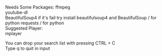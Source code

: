 Needs Some Packages:
	ffmpeg  
	youtube-dl  
	BeautifulSoup4 if it's fail try install beautifulsoup4 and BeautifulSoup / for python
	requests / for python  
Suggested Player:  
	mplayer  
  
You can drop your search list with pressing CTRL + C  
Type q to quit in input  
